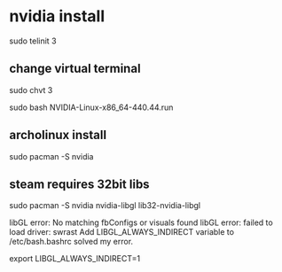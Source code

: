 # nvidia install
sudo telinit 3

## change virtual terminal
sudo chvt 3


sudo bash NVIDIA-Linux-x86_64-440.44.run


## archolinux install
sudo pacman -S nvidia

## steam requires 32bit libs
sudo pacman -S nvidia nvidia-libgl lib32-nvidia-libgl


libGL error: No matching fbConfigs or visuals found
libGL error: failed to load driver: swrast
Add LIBGL_ALWAYS_INDIRECT variable to /etc/bash.bashrc solved my error.


export LIBGL_ALWAYS_INDIRECT=1
